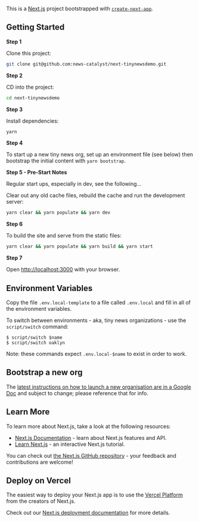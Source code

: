 This is a [Next.js](https://nextjs.org/) project bootstrapped with [`create-next-app`](https://github.com/vercel/next.js/tree/canary/packages/create-next-app).

## Getting Started

**Step 1**

Clone this project:

```bash
git clone git@github.com:news-catalyst/next-tinynewsdemo.git
```

**Step 2**

CD into the project:

```bash
cd next-tinynewsdemo
```

**Step 3**

Install dependencies:

```bash
yarn
```

**Step 4**

To start up a new tiny news org, set up an environment file (see below) then bootstrap the initial content with `yarn bootstrap`. 

**Step 5 - Pre-Start Notes**

Regular start ups, especially in dev, see the following...

Clear out any old cache files, rebuild the cache and run the development server:

```bash
yarn clear && yarn populate && yarn dev
```

**Step 6**

To build the site and serve from the static files:

```bash
yarn clear && yarn populate && yarn build && yarn start
```

**Step 7**

Open [http://localhost:3000](http://localhost:3000) with your browser.

## Environment Variables

Copy the file `.env.local-template` to a file called `.env.local` and fill in all of the environment variables.

To switch between environments - aka, tiny news organizations - use the `script/switch` command:

```
$ script/switch $name
$ script/switch oaklyn
```

Note: these commands expect `.env.local-$name` to exist in order to work.

## Bootstrap a new org

The [latest instructions on how to launch a new organisation are in a Google Doc](https://docs.google.com/document/d/1sSvtRTYkk2PoixMrWPT3FSM6qO_5zseqdCXv4LmP7Rc/edit?usp=sharing) and subject to change; please reference that for info.

## Learn More

To learn more about Next.js, take a look at the following resources:

- [Next.js Documentation](https://nextjs.org/docs) - learn about Next.js features and API.
- [Learn Next.js](https://nextjs.org/learn) - an interactive Next.js tutorial.

You can check out [the Next.js GitHub repository](https://github.com/vercel/next.js/) - your feedback and contributions are welcome!

## Deploy on Vercel

The easiest way to deploy your Next.js app is to use the [Vercel Platform](https://vercel.com/import?utm_medium=default-template&filter=next.js&utm_source=create-next-app&utm_campaign=create-next-app-readme) from the creators of Next.js.

Check out our [Next.js deployment documentation](https://nextjs.org/docs/deployment) for more details.
